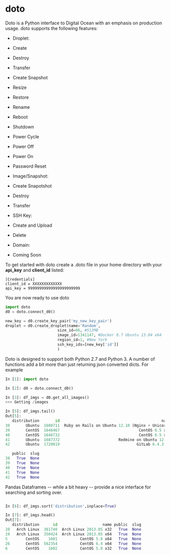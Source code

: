 doto
====

Doto is a Python interface to Digital Ocean with an emphasis on production usage.
doto supports the following features:

- Droplet:
 - Create
 - Destroy
 - Transfer
 - Create Snapshot
 - Resize
 - Restore
 - Rename
 - Reboot
 - Shutdown
 - Power Cycle
 - Power Off
 - Power On
 - Password Reset

- Image/Snapshot:
 - Create Snapotshot
 - Destroy
 - Transfer

- SSH Key:
 - Create and Upload
 - Delete

- Domain:
 - Coming Soon

To get started with doto create a .doto file in your home directory with your **api_key** and **client_id** listed:

```
[Credentials]
client_id = XXXXXXXXXXXXX
api_key = 99999999999999999999999
```

You are now ready to use doto

```python
import doto
d0 = doto.connect_d0()

new_key = d0.create_key_pair('my_new_key_pair')
droplet = d0.create_droplet(name='Random',
                       size_id=66, #512MB
                       image_id=1341147, #Docker 0.7 Ubuntu 13.04 x64
                       region_id=1, #New York
                       ssh_key_ids=[new_key['id']]
                       )
```

Doto is designed to support both Python 2.7 and Python 3.  A number of functions add a bit more than just returning
json converted dicts.  For example

```python
In [1]: import doto

In [2]: d0 = doto.connect_d0()

In [3]: df_imgs = d0.get_all_images()
>>> Getting /images

In [5]: df_imgs.tail()
Out[5]:
   distribution       id                                             name  \
38       Ubuntu  1608711  Ruby on Rails on Ubuntu 12.10 (Nginx + Unicorn)
39       CentOS  1646467                                   CentOS 6.5 x64
40       CentOS  1646732                                   CentOS 6.5 x32
41       Ubuntu  1687372                          Redmine on Ubuntu 12.04
42       Ubuntu  1720819                                  GitLab 6.4.3 CE

   public  slug
38   True  None
39   True  None
40   True  None
41   True  None
42   True  None
```

Pandas Dataframes -- while a bit heavy -- provide a nice interface for searching and sorting over.

```python

In [6]: df_imgs.sort('distribution',inplace=True)

In [7]: df_imgs.head()
Out[7]:
   distribution      id                    name public  slug
20   Arch Linux  361740  Arch Linux 2013.05 x32   True  None
19   Arch Linux  350424  Arch Linux 2013.05 x64   True  None
5        CentOS    1601          CentOS 5.8 x64   True  None
26       CentOS  562354          CentOS 6.4 x64   True  None
6        CentOS    1602          CentOS 5.8 x32   True  None
```